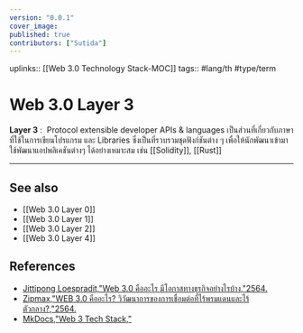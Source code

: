 ```yaml
---
version: "0.0.1"
cover_image:
published: true
contributors: ["Sutida"]
---
```

uplinks:: [[Web 3.0 Technology Stack-MOC]]
tags:: #lang/th #type/term 

# Web 3.0 Layer 3
**Layer 3** :  Protocol extensible developer APIs & languages เป็นส่วนที่เกี่ยวกับภาษาที่ใช้ในการเขียนโปรแกรม และ Libraries ซึ่งเป็นที่รวบรวมชุดฟังก์ชันต่าง ๆ เพื่อให้นักพัฒนาเข้ามาใช้พัฒนาแอปพลิเคชันต่างๆ ได้อย่างเหมาะสม เช่น [[Solidity]], [[Rust]]

---
## See also
- [[Web 3.0 Layer 0]]
- [[Web 3.0 Layer 1]]
- [[Web 3.0 Layer 2]]
- [[Web 3.0 Layer 4]]
## References
- [Jittipong Loespradit,"Web 3.0 คืออะไร มีโอกาสทางธุรกิจอย่างไรบ้าง,"2564.](https://www.martechthai.com/technology/what-is-web-3-and-marketing/)
- [Zipmax,"WEB 3.0 คืออะไร? วิวัฒนาการของการเชื่อมต่อที่ไร้พรมแดนและไร้ตัวกลาง?,"2564.](https://www.finnomena.com/zipmex/what-is-web-3-0/)
- [MkDocs,"Web 3 Tech Stack,"](https://web3-technology-stack.readthedocs.io/en/latest/)
